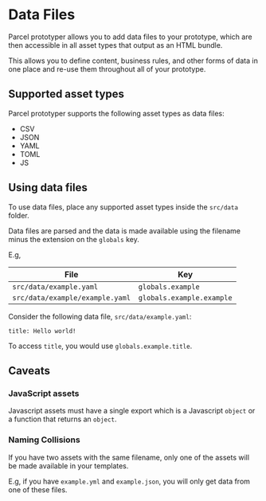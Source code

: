 # Data Files

Parcel prototyper allows you to add data files to your prototype, which are then accessible in all asset types that output as an HTML bundle.

This allows you to define content, business rules, and other forms of data in one place and re-use them throughout all of your prototype.

## Supported asset types

Parcel prototyper supports the following asset types as data files:

- CSV
- JSON
- YAML
- TOML
- JS

## Using data files

To use data files, place any supported asset types inside the `src/data` folder.

Data files are parsed and the data is made available using the filename minus the extension on the `globals` key.

E.g,

| File | Key |
| --- | --- |
| `src/data/example.yaml` | `globals.example` |
| `src/data/example/example.yaml` | `globals.example.example` |

Consider the following data file, `src/data/example.yaml`:

```
title: Hello world!
```

To access `title`, you would use `globals.example.title`.

## Caveats

### JavaScript assets

Javascript assets must have a single export which is a Javascript `object` or a function that returns an `object`.

### Naming Collisions

If you have two assets with the same filename, only one of the assets will be made available in your templates.

E.g, if you have `example.yml` and `example.json`, you will only get data from one of these files.
